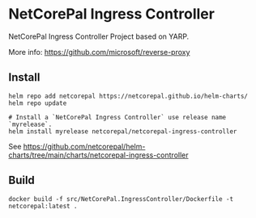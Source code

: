 # NetCorePal Ingress Controller

NetCorePal Ingress Controller Project based on YARP.  

More info: <https://github.com/microsoft/reverse-proxy>

## Install

```shell
helm repo add netcorepal https://netcorepal.github.io/helm-charts/
helm repo update

# Install a `NetCorePal Ingress Controller` use release name `myrelease`.
helm install myrelease netcorepal/netcorepal-ingress-controller   
```

See <https://github.com/netcorepal/helm-charts/tree/main/charts/netcorepal-ingress-controller>

## Build

```shell
docker build -f src/NetCorePal.IngressController/Dockerfile -t netcorepal:latest .
```

